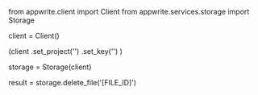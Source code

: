 from appwrite.client import Client
from appwrite.services.storage import Storage

client = Client()

(client
  .set_project('')
  .set_key('')
)

storage = Storage(client)

result = storage.delete_file('[FILE_ID]')
